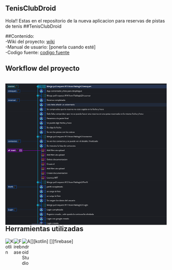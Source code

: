 ## TenisClubDroid
Hola!! Estas en el repositorio de la nueva aplicacion para reservas de pistas de tenis ##TenisClubDroid

##Contenido:
<br />
-Wiki del proyecto: [wiki]
<br />
-Manual de usuario: [ponerla cuando esté]
<br/>
-Codigo fuente: [codigo fuente]

## Workflow del proyecto 

<br />
<img align="left" alt="gittree" width="1000px" src="https://github.com/Pablogls2/proyecto_final/blob/main/documentacion/gitFlow/arbol_gitflow.PNG" />
<br />

## Herramientas utilizadas

[<img align="left" alt="Kotlin" width="26px" src="https://upload.wikimedia.org/wikipedia/commons/7/74/Kotlin-logo.svg" />][kotlin]
[<img align="left" alt="Firebase" width="26px" src="https://www.gstatic.com/devrel-devsite/prod/veaa02889f0c07424beaa31d9bac1e874b6464e7ed7987fde4c94a59ace9487fa/firebase/images/touchicon-180.png" />][firebase]
<img align="left" alt="Android Studio" width="26px" src="https://upload.wikimedia.org/wikipedia/commons/3/34/Android_Studio_icon.svg" />
<br />


[wiki]: https://github.com/Pablogls2/proyecto_final/wiki
[codigo fuente]:https://github.com/Pablogls2/proyecto_final/tree/master

